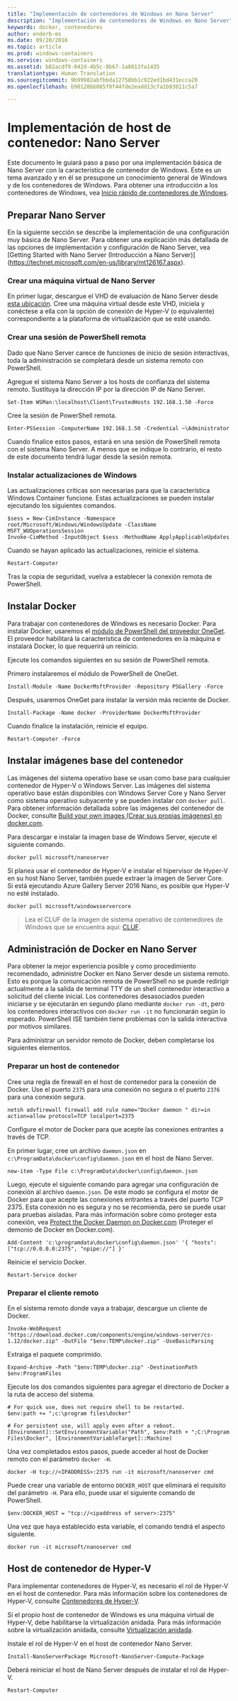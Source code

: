```yaml
---
title: "Implementación de contenedores de Windows en Nano Server"
description: "Implementación de contenedores de Windows en Nano Server"
keywords: docker, contenedores
author: enderb-ms
ms.date: 09/28/2016
ms.topic: article
ms.prod: windows-containers
ms.service: windows-containers
ms.assetid: b82acdf9-042d-4b5c-8b67-1a8013fa1435
translationtype: Human Translation
ms.sourcegitcommit: 9b99982abfbbda12758bb1c922ed1bd431ecca20
ms.openlocfilehash: b90120bb085f0f44fde2eadd13cfa1b93011c5a7

---
```


# Implementación de host de contenedor: Nano Server

Este documento le guiará paso a paso por una implementación básica de Nano Server con la característica de contenedor de Windows. Este es un tema avanzado y en él se presupone un conocimiento general de Windows y de los contenedores de Windows. Para obtener una introducción a los contenedores de Windows, vea [Inicio rápido de contenedores de Windows](../quick_start/quick_start.md).

## Preparar Nano Server

En la siguiente sección se describe la implementación de una configuración muy básica de Nano Server. Para obtener una explicación más detallada de las opciones de implementación y configuración de Nano Server, vea [Getting Started with Nano Server (Introducción a Nano Server)] (https://technet.microsoft.com/en-us/library/mt126167.aspx).

### Crear una máquina virtual de Nano Server

En primer lugar, descargue el VHD de evaluación de Nano Server desde [esta ubicación](https://www.microsoft.com/en-us/evalcenter/evaluate-windows-server-2016). Cree una máquina virtual desde este VHD, iníciela y conéctese a ella con la opción de conexión de Hyper-V (o equivalente) correspondiente a la plataforma de virtualización que se esté usando.

### Crear una sesión de PowerShell remota

Dado que Nano Server carece de funciones de inicio de sesión interactivas, toda la administración se completará desde un sistema remoto con PowerShell.

Agregue el sistema Nano Server a los hosts de confianza del sistema remoto. Sustituya la dirección IP por la dirección IP de Nano Server.

```none
Set-Item WSMan:\localhost\Client\TrustedHosts 192.168.1.50 -Force
```

Cree la sesión de PowerShell remota.

```none
Enter-PSSession -ComputerName 192.168.1.50 -Credential ~\Administrator
```

Cuando finalice estos pasos, estará en una sesión de PowerShell remota con el sistema Nano Server. A menos que se indique lo contrario, el resto de este documento tendrá lugar desde la sesión remota.

### Instalar actualizaciones de Windows

Las actualizaciones críticas son necesarias para que la característica Windows Container funcione. Estas actualizaciones se pueden instalar ejecutando los siguientes comandos.

```none
$sess = New-CimInstance -Namespace root/Microsoft/Windows/WindowsUpdate -ClassName MSFT_WUOperationsSession
Invoke-CimMethod -InputObject $sess -MethodName ApplyApplicableUpdates
```

Cuando se hayan aplicado las actualizaciones, reinicie el sistema.

```none
Restart-Computer
```

Tras la copia de seguridad, vuelva a establecer la conexión remota de PowerShell.

## Instalar Docker

Para trabajar con contenedores de Windows es necesario Docker. Para instalar Docker, usaremos el [módulo de PowerShell del proveedor OneGet](https://github.com/oneget/oneget). El proveedor habilitará la característica de contenedores en la máquina e instalará Docker, lo que requerirá un reinicio. 

Ejecute los comandos siguientes en su sesión de PowerShell remota.

Primero instalaremos el módulo de PowerShell de OneGet.

```none
Install-Module -Name DockerMsftProvider -Repository PSGallery -Force
```

Después, usaremos OneGet para instalar la versión más reciente de Docker.

```none
Install-Package -Name docker -ProviderName DockerMsftProvider
```

Cuando finalice la instalación, reinicie el equipo.

```none
Restart-Computer -Force
```

## Instalar imágenes base del contenedor

Las imágenes del sistema operativo base se usan como base para cualquier contenedor de Hyper-V o Windows Server. Las imágenes del sistema operativo base están disponibles con Windows Server Core y Nano Server como sistema operativo subyacente y se pueden instalar con `docker pull`. Para obtener información detallada sobre las imágenes del contenedor de Docker, consulte [Build your own images (Crear sus propias imágenes) en docker.com](https://docs.docker.com/engine/tutorials/dockerimages/).

Para descargar e instalar la imagen base de Windows Server, ejecute el siguiente comando.

```none
docker pull microsoft/nanoserver
```

Si planea usar el contenedor de Hyper-V e instalar el hipervisor de Hyper-V en su host Nano Server, también puede extraer la imagen de Server Core. Si está ejecutando Azure Gallery Server 2016 Nano, es posible que Hyper-V no esté instalado.

```none
docker pull microsoft/windowsservercore
```

> Lea el CLUF de la imagen de sistema operativo de contenedores de Windows que se encuentra aquí: [CLUF](../Images_EULA.md).

## Administración de Docker en Nano Server

Para obtener la mejor experiencia posible y como procedimiento recomendado, administre Docker en Nano Server desde un sistema remoto. Esto es porque la comunicación remota de PowerShell no se puede redirigir actualmente a la salida de terminal TTY de un shell contenedor interactivo a solicitud del cliente inicial. Los contenedores desasociados pueden iniciarse y se ejecutarán en segundo plano mediante `docker run -dt`, pero los contenedores interactivos con `docker run -it` no funcionarán según lo esperado. PowerShell ISE también tiene problemas con la salida interactiva por motivos similares.

Para administrar un servidor remoto de Docker, deben completarse los siguientes elementos.

### Preparar un host de contenedor

Cree una regla de firewall en el host de contenedor para la conexión de Docker. Use el puerto `2375` para una conexión no segura o el puerto `2376` para una conexión segura.

```none
netsh advfirewall firewall add rule name="Docker daemon " dir=in action=allow protocol=TCP localport=2375
```

Configure el motor de Docker para que acepte las conexiones entrantes a través de TCP.

En primer lugar, cree un archivo `daemon.json` en `c:\ProgramData\docker\config\daemon.json` en el host de Nano Server.

```none
new-item -Type File c:\ProgramData\docker\config\daemon.json
```

Luego, ejecute el siguiente comando para agregar una configuración de conexión al archivo `daemon.json`. De este modo se configura el motor de Docker para que acepte las conexiones entrantes a través del puerto TCP 2375. Esta conexión no es segura y no se recomienda, pero se puede usar para pruebas aisladas. Para más información sobre cómo proteger esta conexión, vea [Protect the Docker Daemon on Docker.com](https://docs.docker.com/engine/security/https/) (Proteger el demonio de Docker en Docker.com).

```none
Add-Content 'c:\programdata\docker\config\daemon.json' '{ "hosts": ["tcp://0.0.0.0:2375", "npipe://"] }'
```

Reinicie el servicio Docker.

```none
Restart-Service docker
```

### Preparar el cliente remoto

En el sistema remoto donde vaya a trabajar, descargue un cliente de Docker.

```none
Invoke-WebRequest "https://download.docker.com/components/engine/windows-server/cs-1.12/docker.zip" -OutFile "$env:TEMP\docker.zip" -UseBasicParsing
```

Extraiga el paquete comprimido.

```none
Expand-Archive -Path "$env:TEMP\docker.zip" -DestinationPath $env:ProgramFiles
```

Ejecute los dos comandos siguientes para agregar el directorio de Docker a la ruta de acceso del sistema.

```none
# For quick use, does not require shell to be restarted.
$env:path += ";c:\program files\docker"

# For persistent use, will apply even after a reboot. 
[Environment]::SetEnvironmentVariable("Path", $env:Path + ";C:\Program Files\Docker", [EnvironmentVariableTarget]::Machine)
```

Una vez completados estos pasos, puede acceder al host de Docker remoto con el parámetro `docker -H`.

```none
docker -H tcp://<IPADDRESS>:2375 run -it microsoft/nanoserver cmd
```

Puede crear una variable de entorno `DOCKER_HOST` que eliminará el requisito del parámetro `-H`. Para ello, puede usar el siguiente comando de PowerShell.

```none
$env:DOCKER_HOST = "tcp://<ipaddress of server>:2375"
```

Una vez que haya establecido esta variable, el comando tendrá el aspecto siguiente.

```none
docker run -it microsoft/nanoserver cmd
```

## Host de contenedor de Hyper-V

Para implementar contenedores de Hyper-V, es necesario el rol de Hyper-V en el host de contenedor. Para más información sobre los contenedores de Hyper-V, consulte [Contenedores de Hyper-V](../management/hyperv_container.md).

Si el propio host de contenedor de Windows es una máquina virtual de Hyper-V, debe habilitarse la virtualización anidada. Para más información sobre la virtualización anidada, consulte [Virtualización anidada](https://msdn.microsoft.com/en-us/virtualization/hyperv_on_windows/user_guide/nesting).


Instale el rol de Hyper-V en el host de contenedor Nano Server.

```none
Install-NanoServerPackage Microsoft-NanoServer-Compute-Package
```

Deberá reiniciar el host de Nano Server después de instalar el rol de Hyper-V.

```none
Restart-Computer
```



<!--HONumber=Nov16_HO2-->


